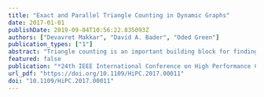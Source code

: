 ```yaml
---
title: "Exact and Parallel Triangle Counting in Dynamic Graphs"
date: 2017-01-01
publishDate: 2019-09-04T10:56:22.835093Z
authors: ["Devavret Makkar", "David A. Bader", "Oded Green"]
publication_types: ["1"]
abstract: "Triangle counting is an important building block for finding key players in a graph. It is an integral part of the popular clustering coefficient analytic and can be used for pattern matching in social networks. A triangle, which is also a 3-clique, represents a strong connection between three players that are all connected. While counting triangles is not overly expensive from a computational standpoint, especially in comparison to centrality metrics (such as betweenness centrality and closeness centrality), it can still prove to be prohibitive for large scale networks, especially for those with a power-law distribution. This problem only deepens for dynamic graphs where the network is constantly changing, requiring constant updating of the graph and the analytic. In this paper, we present a new dynamic graph algorithm for counting triangles that is based on an inclusion-exclusion formulation. While our algorithm is independent of the computing platform, we show performance results on an NVIDIA GPU. Our approach handles 32 million updates per second, or up to 11 million updates per second if the graph data structure is also updated. In past approaches, when a vertex was affected due to an edge insertion or deletion, it was necessary to find the triangles from scratch for that given vertex. Our new formulation does not need this and only requires considering the affected edges. As such our algorithm is typically several hundred times faster than the past approach - in some cases up to 819X faster."
featured: false
publication: "*24th IEEE International Conference on High Performance Computing, HiPC 2017, Jaipur, India, December 18-21, 2017*"
url_pdf: "https://doi.org/10.1109/HiPC.2017.00011"
doi: "10.1109/HiPC.2017.00011"
---
```


